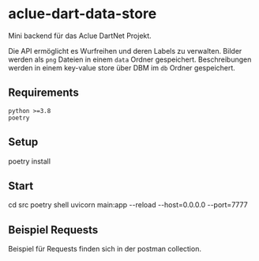 # aclue-dart-data-store

Mini backend für das Aclue DartNet Projekt.

Die API ermöglicht es Wurfreihen und deren Labels zu verwalten. Bilder werden als `png` Dateien in einem `data` Ordner gespeichert. Beschreibungen werden in einem key-value store über DBM im `db` Ordner gespeichert.

## Requirements
```
python >=3.8
poetry
```

## Setup

poetry install

## Start
cd src
poetry shell
uvicorn main:app --reload --host=0.0.0.0 --port=7777

## Beispiel Requests

Beispiel für Requests finden sich in der postman collection.